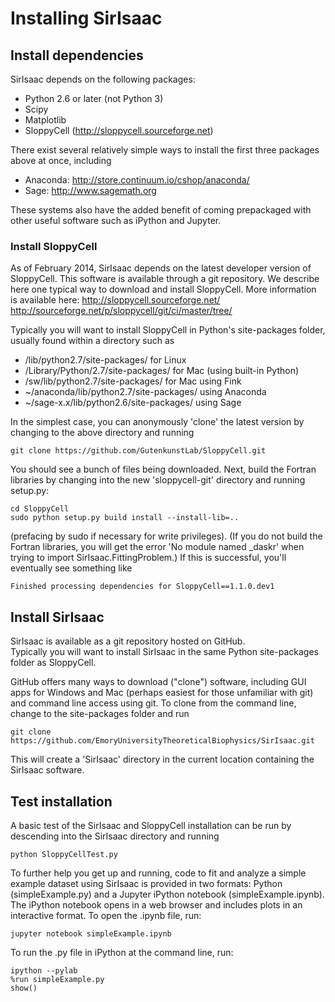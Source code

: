 Installing SirIsaac
===================

## Install dependencies

SirIsaac depends on the following packages:

- Python 2.6 or later (not Python 3)
- Scipy
- Matplotlib
- SloppyCell (http://sloppycell.sourceforge.net)

There exist several relatively simple ways to install
the first three packages above at once, including

- Anaconda: http://store.continuum.io/cshop/anaconda/
- Sage: http://www.sagemath.org

These systems also have the added benefit of coming
prepackaged with other useful software such as
iPython and Jupyter.

### Install SloppyCell

As of February 2014, SirIsaac depends on the latest
developer version of SloppyCell.  This software is
available through a git repository.
We describe here one typical way to download and 
install SloppyCell.
More information is available here: 
http://sloppycell.sourceforge.net/
http://sourceforge.net/p/sloppycell/git/ci/master/tree/

Typically you will want to install SloppyCell in Python's
site-packages folder, usually found within a directory such as

* /lib/python2.7/site-packages/ for Linux
* /Library/Python/2.7/site-packages/ for Mac (using built-in Python)
* /sw/lib/python2.7/site-packages/ for Mac using Fink
* ~/anaconda/lib/python2.7/site-packages/ using Anaconda
* ~/sage-x.x/lib/python2.6/site-packages/ using Sage

In the simplest case, you can anonymously 'clone' the latest version 
by changing to the above directory and running

    git clone https://github.com/GutenkunstLab/SloppyCell.git

You should see a bunch of files being downloaded.  Next,
build the Fortran libraries by changing into the new 'sloppycell-git' 
directory and running setup.py:

    cd SloppyCell
    sudo python setup.py build install --install-lib=..

(prefacing by sudo if necessary for write privileges).  (If you
do not build the Fortran libraries, you will
get the error 'No module named _daskr' when trying to
import SirIsaac.FittingProblem.)  If this is successful, you'll 
eventually see something like 

    Finished processing dependencies for SloppyCell==1.1.0.dev1


## Install SirIsaac

SirIsaac is available as a git repository hosted on GitHub.  
Typically you will want to install SirIsaac in the same Python
site-packages folder as SloppyCell.  

GitHub offers many ways to download ("clone") software, including
GUI apps for Windows and Mac (perhaps easiest for those unfamiliar with git) 
and command line access using git.  To clone from 
the command line, change to the site-packages folder and run

    git clone https://github.com/EmoryUniversityTheoreticalBiophysics/SirIsaac.git

This will create a 'SirIsaac' directory in the current
location containing the SirIsaac software.

## Test installation

A basic test of the SirIsaac and SloppyCell installation can be
run by descending into the SirIsaac directory and running

    python SloppyCellTest.py

To further help you get up and running, 
code to fit and analyze a simple example dataset 
using SirIsaac is provided in two formats: 
Python (simpleExample.py) and a Jupyter iPython 
notebook (simpleExample.ipynb).  The 
iPython notebook opens in a web browser and 
includes plots in an interactive format.  To 
open the .ipynb file, run:
    
    jupyter notebook simpleExample.ipynb

To run the .py file in iPython at the command line, run:

    ipython --pylab
    %run simpleExample.py
    show()
